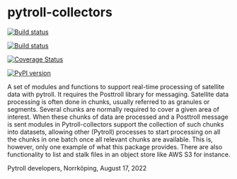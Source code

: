 pytroll-collectors
==================


[![Build status](https://github.com/pytroll/pytroll-collectors/workflows/CI/badge.svg?branch=main)](https://github.com/pytroll/pytroll-collectors/workflows/CI/badge.svg?branch=main)

[![Build status](https://ci.appveyor.com/api/projects/status/5lm42n0l65l5o9xn?svg=true)](https://ci.appveyor.com/project/pytroll/pytroll-collectors)

[![Coverage Status](https://coveralls.io/repos/github/pytroll/pytroll-collectors/badge.svg?branch=main)](https://coveralls.io/github/pytroll/pytroll-collectors?branch=main)

[![PyPI version](https://badge.fury.io/py/pytroll-collectors.svg)](https://badge.fury.io/py/pytroll-collectors)


A set of modules and functions to support real-time processing of satellite
data with pytroll. It requires the Posttroll library for messaging. Satellite
data processing is often done in chunks, usually referred to as granules or
segments. Several chunks are normally required to cover a given area of
interest. When these chunks of data are processed and a Posttroll message is
sent modules in Pytroll-collectors support the collection of such chunks into
datasets, allowing other (Pytroll) processes to start processing on all the
chunks in one batch once all relevant chunks are available. This is, however,
only one example of what this package provides. There are also functionality to
list and stalk files in an object store like AWS S3 for instance.


Pytroll developers, Norrköping, August 17, 2022
